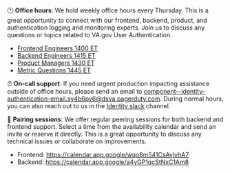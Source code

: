 🕐 **Office hours**: We hold weekly office hours every Thursday. This is a great opportunity to connect with our frontend, backend, product, and authentication logging and monitoring experts. Join us to discuss any questions or topics related to VA.gov User Authentication.
- [Frontend Engineers 1400 ET](https://www.google.com/url?q=https://oddball-io.zoom.us/j/86550836023&sa=D&source=calendar&ust=1708809724962670&usg=AOvVaw3fEdi80bLgp9KzYZGa2Oyf)
- [Backend Engineers 1415 ET](https://www.google.com/url?q=https://oddball-io.zoom.us/j/81612501910&sa=D&source=calendar&ust=1708874823989747&usg=AOvVaw0FVU8Z6vKFc4SSjR2hZxAN)
- [Product Managers 1430 ET](https://www.google.com/url?q=https://oddball-io.zoom.us/j/84553054243?pwd%3DhbUuP0uddRgpqfOEDIUtgApnyS8k0f.1&sa=D&source=calendar&ust=1710871860938288&usg=AOvVaw1EQxjl7REiYI2A07kw28Go)
- [Metric Questions 1445 ET](https://www.google.com/url?q=https://oddball-io.zoom.us/j/81896404067&sa=D&source=calendar&ust=1708809842860118&usg=AOvVaw26mcXxBGXNmT2itGdCeb30)

⏰ **On-call support**: If you need urgent production impacting assistance outside of office hours, please send an email to [component--identity-authentication-email.sy4b6pv6@dsva.pagerduty.com](mailto:component--identity-authentication-email.sy4b6pv6@dsva.pagerduty.com). During normal hours, you can also reach out to us in the [Identity slack](https://dsva.slack.com/archives/CSFV4QTKN) channel.

📅 **Pairing sessions**: We offer regular peering sessions for both backend and frontend support. Select a time from the availability calendar and send an invite or reserve it directly. This is a great opportunity to discuss any technical issues or collaborate on improvements.

- Frontend: https://calendar.app.google/wqo8m541CsAvjvhA7
- Backend: https://calendar.app.google/a4yGP1qcStNxC1Am8
